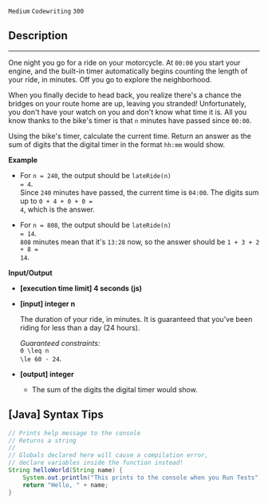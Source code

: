 `Medium`	`Codewriting` 	`300`

## Description
------

One night you go for a ride on your motorcycle. At <code>00:00</code> you start your engine, and the built-in timer automatically begins counting the length of your ride, in minutes. Off you go to explore the neighborhood.

When you finally decide to head back, you realize there's a chance the bridges on your route home are up, leaving you stranded! Unfortunately, you don't have your watch on you and don't know what time it is. All you know thanks to the bike's timer is that <code>n</code> minutes have passed since <code>00:00</code>.

Using the bike's timer, calculate the current time. Return an answer as the sum of digits that the digital timer in the format <code>hh:mm</code> would show.


**Example**

* For <code>n = 240</code>, the output should be
  <code>lateRide(n) = 4</code>.<br>
  Since <code>240</code> minutes have passed, the current time is <code>04:00</code>. The digits sum up to <code>0 + 4 + 0 + 0 = 4</code>, which is the answer.

* For <code>n = 808</code>, the output should be
  <code>lateRide(n) = 14</code>.<br>
  <code>808</code> minutes mean that it's <code>13:28</code> now, so the answer should be <code>1 + 3 + 2 + 8 = 14</code>.


**Input/Output**

* **[execution time limit] 4 seconds (js)**

* **[input] integer n**

  The duration of your ride, in minutes. It is guaranteed that you've been riding for less than a day (24 hours).

  _Guaranteed constraints:_<br>
  <code type='math/tex'>0 \leq n \le 60 · 24</code>.

* **[output] integer**

  * The sum of the digits the digital timer would show.

## [Java] Syntax Tips

``` java
// Prints help message to the console
// Returns a string
// 
// Globals declared here will cause a compilation error,
// declare variables inside the function instead!
String helloWorld(String name) {
    System.out.println("This prints to the console when you Run Tests");
    return "Hello, " + name;
}
```
